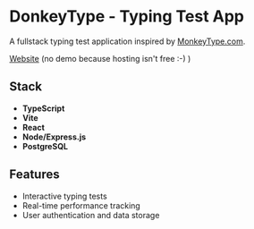 # DonkeyType - Typing Test App

A fullstack typing test application inspired by [MonkeyType.com](https://monkeytype.com).

[Website](https://donkeytype.up.railway.app/)
 (no demo because hosting isn't free :-) )

## Stack

- **TypeScript**
- **Vite**
- **React**
- **Node/Express.js**
- **PostgreSQL**

## Features

- Interactive typing tests
- Real-time performance tracking
- User authentication and data storage

